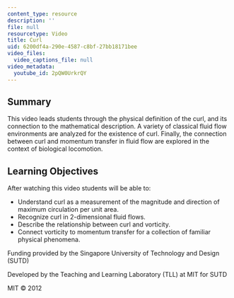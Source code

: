 ```yaml
---
content_type: resource
description: ''
file: null
resourcetype: Video
title: Curl
uid: 6200df4a-290e-4587-c8bf-27bb18171bee
video_files:
  video_captions_file: null
video_metadata:
  youtube_id: 2pQW0UrkrQY
---
```


Summary
-------

This video leads students through the physical definition of the curl, and its connection to the mathematical description. A variety of classical fluid flow environments are analyzed for the existence of curl. Finally, the connection between curl and momentum transfer in fluid flow are explored in the context of biological locomotion.

Learning Objectives
-------------------

After watching this video students will be able to:

*   Understand curl as a measurement of the magnitude and direction of maximum circulation per unit area.
*   Recognize curl in 2-dimensional fluid flows.
*   Describe the relationship between curl and vorticity.
*   Connect vorticity to momentum transfer for a collection of familiar physical phenomena.

Funding provided by the Singapore University of Technology and Design (SUTD)

Developed by the Teaching and Learning Laboratory (TLL) at MIT for SUTD

MIT © 2012